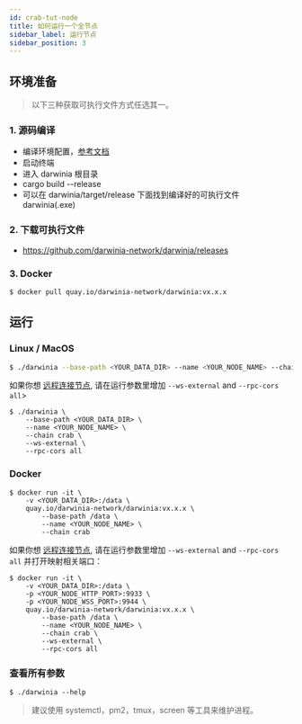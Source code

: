 ```yaml
---
id: crab-tut-node
title: 如何运行一个全节点
sidebar_label: 运行节点
sidebar_position: 3
---
```


## 环境准备

> 以下三种获取可执行文件方式任选其一。

### 1. 源码编译

- 编译环境配置，[参考文档](https://github.com/darwinia-network/darwinia#41-hacking-on-darwinia)
- 启动终端
- 进入 darwinia 根目录
- cargo build --release
- 可以在 darwinia/target/release 下面找到编译好的可执行文件 darwinia(.exe)

### 2. 下载可执行文件

- https://github.com/darwinia-network/darwinia/releases

### 3. Docker

```sh
$ docker pull quay.io/darwinia-network/darwinia:vx.x.x
```

## 运行

### Linux / MacOS

```sh
$ ./darwinia --base-path <YOUR_DATA_DIR> --name <YOUR_NODE_NAME> --chain crab
```

如果你想 [远程连接节点](https://wiki.polkadot.network/docs/en/maintain-wss), 请在运行参数里增加 `--ws-external` and `--rpc-cors all`>

```
$ ./darwinia \
    --base-path <YOUR_DATA_DIR> \
    --name <YOUR_NODE_NAME> \
    --chain crab \
    --ws-external \
    --rpc-cors all
```

### Docker

```
$ docker run -it \
    -v <YOUR_DATA_DIR>:/data \
    quay.io/darwinia-network/darwinia:vx.x.x \
        --base-path /data \
        --name <YOUR_NODE_NAME> \
        --chain crab
```

如果你想 [远程连接节点](https://wiki.polkadot.network/docs/en/maintain-wss), 请在运行参数里增加 `--ws-external` and `--rpc-cors all` 并打开映射相关端口：

```
$ docker run -it \
    -v <YOUR_DATA_DIR>:/data \
    -p <YOUR_NODE_HTTP_PORT>:9933 \
    -p <YOUR_NODE_WSS_PORT>:9944 \
    quay.io/darwinia-network/darwinia:vx.x.x \
        --base-path /data \
        --name <YOUR_NODE_NAME> \
        --chain crab \
        --ws-external \
        --rpc-cors all
```

### 查看所有参数

```
$ ./darwinia --help
```

> 建议使用 systemctl，pm2，tmux，screen 等工具来维护进程。

